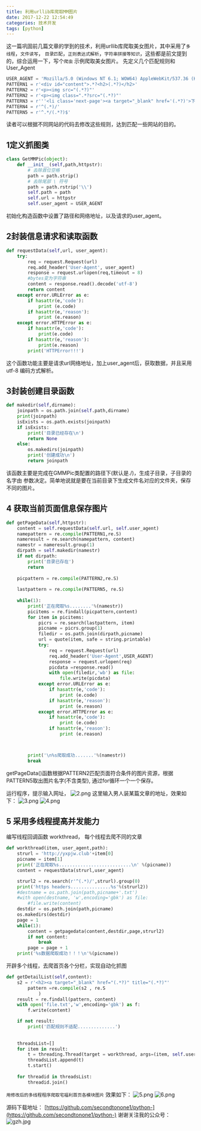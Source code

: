 ```yaml
---
title: 利用urllib库爬取MM图片
date: 2017-12-22 12:54:49
categories: 技术开发
tags: [python]
---
```

这一篇巩固前几篇文章的学到的技术，利用urllib库爬取美女图片，其中采用了`多线程`，`文件读写`，
`目录匹配`，`正则表达式解析`，`字符串拼接等知识`，这些都是前文提到的，综合运用一下，写个`爬虫`
示例爬取美女图片。
先定义几个匹配规则和User_Agent
``` python
USER_AGENT = 'Mozilla/5.0 (Windows NT 6.1; WOW64) AppleWebKit/537.36 (KHTML, like Gecko) Chrome/49.0.2623.221 Safari/537.36 SE 2.X MetaSr 1.0'
PATTERN1 = r'<div id="content">.*?<h2>(.*?)</h2>'                
PATTERN2 = r'<p><img src="(.*?)"'
PATTERN2 = r'<p><img class=".*?src="(.*?)"'
PATTERN3 = r'''<li class='next-page'><a target="_blank" href='(.*?)'>下一页'''
PATTERN4 = r'^(.*)/'
PATTERN5 = r'^.*/(.*?)$'
```
读者可以根据不同网站的代码去修改这些规则，达到匹配一些网站的目的。
<!--more-->
## 1定义抓图类
``` python
class GetMMPic(object):
	def __init__(self,path,httpstr):
		# 去除首位空格
		path = path.strip()
		# 去除尾部 \ 符号
		path = path.rstrip('\\')
		self.path = path
		self.url = httpstr
		self.user_agent = USER_AGENT
```
初始化构造函数中设置了路径和网络地址，以及请求的user_agent。
## 2封装信息请求和读取函数
``` python
def requestData(self,url, user_agent):
	try:
		req = request.Request(url)
		req.add_header('User-Agent', user_agent)
		response = request.urlopen(req,timeout = 8)
		#bytes变为字符串
		content = response.read().decode('utf-8')
		return content
	except error.URLError as e:
		if hasattr(e,'code'):
			print (e.code)
		if hasattr(e,'reason'):
			print (e.reason)
	except error.HTTPError as e:
		if hasattr(e,'code'):
			print(e.code)
		if hasattr(e,'reason'):
			print(e.reason)
		print('HTTPError!!!')
```
这个函数功能主要是请求url网络地址，加上user_agent后，获取数据，并且采用utf-8
编码方式解析。

## 3封装创建目录函数
``` python
def makedir(self,dirname):
	joinpath = os.path.join(self.path,dirname)
	print(joinpath)
	isExists = os.path.exists(joinpath)
	if isExists:
		print('目录已经存在\n')
		return None
	else:
		os.makedirs(joinpath)
		print('创建成功\n')
		return joinpath
```
该函数主要是完成在GMMPic类配置的路径下(默认是./)，生成子目录，子目录的名字由
参数决定。简单地说就是要在当前目录下生成文件名对应的文件夹，保存不同的图片。
## 4 获取当前页面信息保存图片
``` python
def getPageData(self,httpstr):
	content = self.requestData(self.url, self.user_agent)
	namepattern = re.compile(PATTERN1,re.S)
	nameresult = re.search(namepattern, content)
	namestr = nameresult.group(1)
	dirpath = self.makedir(namestr)
	if not dirpath:
		print('目录已存在')
		return
		
	picpattern = re.compile(PATTERN2,re.S)
		
	lastpattern = re.compile(PATTERN5, re.S)
		
	while(1):
		print('正在爬取%s........'%(namestr))
		picitems = re.findall(picpattern,content)
		for item in picitems:
			picrs = re.search(lastpattern, item)
			picname = picrs.group(1)
			filedir = os.path.join(dirpath,picname)
			url = quote(item, safe = string.printable)
			try:
				req = request.Request(url)
				req.add_header('User-Agent',USER_AGENT)
				response = request.urlopen(req)
				picdata =response.read()
				with open(filedir,'wb') as file:
					file.write(picdata)
			except error.URLError as e:
				if hasattr(e,'code'):
					print (e.code)
				if hasattr(e,'reason'):
					print (e.reason)
			except error.HTTPError as e:
				if hasattr(e,'code'):
					print (e.code)
				if hasattr(e,'reason'):
					print (e.reason)



		print('\n%s爬取成功.......'%(namestr))
		break
```
getPageData()函数根据PATTERN2匹配页面符合条件的图片资源，根据PATTERN5取出图片名字(不含类型),
通过for循环一个一个保存。

运行程序，提示输入网址，
![2.png](2.png)
这里输入男人装某篇文章的地址，效果如下：
![3.png](3.png)
![4.png](4.png)
## 5 采用多线程提高并发能力

编写线程回调函数 workthread， 每个线程去爬不同的文章
``` python
def workthread(item, user_agent,path):
	strurl = 'http://yxpjw.club'+item[0]
	picname = item[1]
	print('正在爬取%s...........................\n' %(picname))
	content = requestData(strurl,user_agent)

	strurl2 = re.search(r'^(.*)/',strurl).group(0)
	print('https headers...............%s'%(strurl2))
	#destname = os.path.join(path,picname+'.txt')
	#with open(destname, 'w',encoding='gbk') as file:
		#file.write(content)
	destdir = os.path.join(path,picname)
	os.makedirs(destdir)
	page = 1
	while(1):
		content = getpagedata(content,destdir,page,strurl2)
		if not content:
			break
		page = page + 1
	print('%s数据爬取成功！！！\n'%(picname))

```
开辟多个线程，去爬首页各个分栏，实现自动化抓图
``` python
def getDetailList(self,content):
	s2 = r'<h2><a target="_blank" href="(.*?)" title="(.*?)"'
		pattern =re.compile(s2 , re.S
			)
	result = re.findall(pattern, content)
	with open('file.txt','w',encoding='gbk') as f:
		f.write(content)

	if not result:
		print('匹配规则不适配..............')
		
		
	threadsList=[] 
	for item in result:
		t = threading.Thread(target = workthread, args=(item, self.user_agent, self.path))
		threadsList.append(t)
		t.start()
			
	for threadid in threadsList:
		threadid.join()
```

`用修改后的多线程程序爬取宅福利首页各模块图片`
效果如下：
![5.png](5.png)
![6.png](6.png)

源码下载地址：
[https://github.com/secondtonone1/python-](https://github.com/secondtonone1/python-)
谢谢关注我的公众号：
![gzh.jpg](gzh.jpg)



